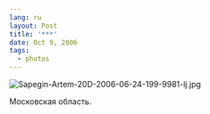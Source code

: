 ```yaml
---
lang: ru
layout: Post
title: '***'
date: Oct 9, 2006
tags:
  - photos
---
```


![Sapegin-Artem-20D-2006-06-24-199-9981-lj.jpg](upload://Sapegin-Artem-20D-2006-06-24-199-9981-lj.jpg)

Московская область.
